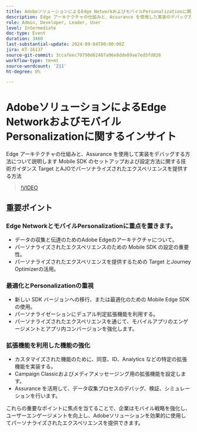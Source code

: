 ```yaml
---
title: AdobeソリューションによるEdge NetworkおよびモバイルPersonalizationに関するインサイト
description: Edge アーキテクチャの仕組みと、Assurance を使用した実装のデバッグ方法を説明します。Mobile SDKHow を設定し、Target とAJOでパーソナライズされたエクスペリエンスを提供する方法に関する技術ガイダンスです。
role: Admin, Developer, Leader, User
level: Intermediate
doc-type: Event
duration: 3460
last-substantial-update: 2024-09-04T00:00:00Z
jira: KT-16137
source-git-commit: 3ccafeec70790d62407a06e8dde89ae7ed5fd826
workflow-type: tm+mt
source-wordcount: '211'
ht-degree: 0%

---
```



# AdobeソリューションによるEdge NetworkおよびモバイルPersonalizationに関するインサイト

Edge アーキテクチャの仕組みと、Assurance を使用して実装をデバッグする方法について説明します
Mobile SDK のセットアップおよび設定方法に関する技術ガイダンス
Target とAJOでパーソナライズされたエクスペリエンスを提供する方法

>[!VIDEO](https://video.tv.adobe.com/v/3433328/?learn=on)

## 重要ポイント

### Edge NetworkとモバイルPersonalizationに重点を置きます。

* データの収集と伝達のためのAdobe Edgeのアーキテクチャについて。
* パーソナライズされたエクスペリエンスのための Mobile SDK の設定の重要性。
* パーソナライズされたエクスペリエンスを提供するための Target とJourney Optimizerの活用。

### 最適化とPersonalizationの重視

* 新しい SDK バージョンへの移行、または最適化のための Mobile Edge SDK の使用。
* パーソナライゼーションにデュアル判定拡張機能を利用する。
* パーソナライズされたエクスペリエンスを通じて、モバイルアプリのエンゲージメントとアプリ内コンバージョンを強化します。

### 拡張機能を利用した機能の強化

* カスタマイズされた機能のために、同意、ID、Analytics などの特定の拡張機能を実装する。
* Campaign Classicおよびメディアメッセージング用の拡張機能を設定します。
* Assurance を活用して、データ収集プロセスのデバッグ、検証、シミュレーションを行います。

これらの重要なポイントに焦点を当てることで、企業はモバイル戦略を強化し、ユーザーエンゲージメントを向上し、Adobeソリューションを効果的に使用してパーソナライズされたエクスペリエンスを提供できます。